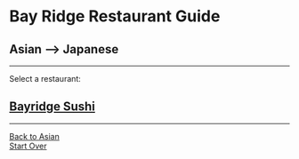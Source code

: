 # Bay Ridge Restaurant Guide
## Asian --> Japanese
---
Select a restaurant:
## [Bayridge Sushi](http://www.brsushi.com/)
---
[Back to Asian](..)  
[Start Over](../home.md)